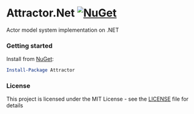 # Attractor.Net [![NuGet](https://img.shields.io/nuget/v/Attractor.svg)](https://www.nuget.org/packages/Attractor/)

Actor model system implementation on .NET

### Getting started

Install from [NuGet](https://www.nuget.org/packages/Attractor/):

```powershell
Install-Package Attractor
```

### License

This project is licensed under the MIT License - see the [LICENSE](LICENSE) file for details

 
